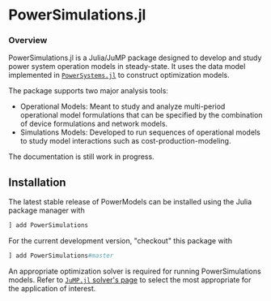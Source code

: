 # PowerSimulations.jl

### Overview

PowerSimulations.jl is a Julia/JuMP package designed to develop and study power system operation models in steady-state. It uses the data model implemented in [`PowerSystems.jl`](https://github.com/NREL/PowerSystems.jl) to construct optimization models.

The package supports two major analysis tools:

- Operational Models: Meant to study and analyze multi-period operational model formulations that can be specified by the combination of device formulations and network models.
- Simulations Models: Developed to run sequences of operational models to study model interactions such as cost-production-modeling.

The documentation is still work in progress.

## Installation

The latest stable release of PowerModels can be installed using the Julia package manager with

```julia
] add PowerSimulations
```

For the current development version, "checkout" this package with

```julia
] add PowerSimulations#master
```

An appropriate optimization solver is required for running PowerSimulations models. Refer to [`JuMP.jl` solver's page](http://www.juliaopt.org/JuMP.jl/v0.20.0/installation/#Getting-Solvers-1) to select the most appropriate for the application of interest.
